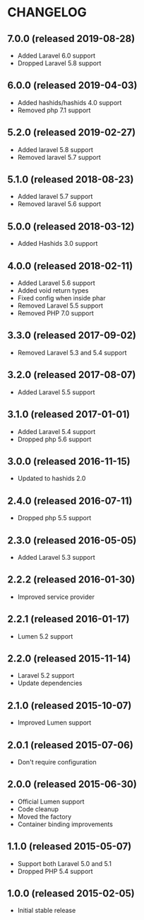 # CHANGELOG

## 7.0.0 (released 2019-08-28)

- Added Laravel 6.0 support
- Dropped Laravel 5.8 support

## 6.0.0 (released 2019-04-03)

- Added hashids/hashids 4.0 support
- Removed php 7.1 support

## 5.2.0 (released 2019-02-27)

- Added laravel 5.8 support
- Removed laravel 5.7 support

## 5.1.0 (released 2018-08-23)

- Added laravel 5.7 support
- Removed laravel 5.6 support

## 5.0.0 (released 2018-03-12)

- Added Hashids 3.0 support

## 4.0.0 (released 2018-02-11)

- Added Laravel 5.6 support
- Added void return types
- Fixed config when inside phar
- Removed Laravel 5.5 support
- Removed PHP 7.0 support

## 3.3.0 (released 2017-09-02)

- Removed Laravel 5.3 and 5.4 support

## 3.2.0 (released 2017-08-07)

- Added Laravel 5.5 support

## 3.1.0 (released 2017-01-01)

- Added Laravel 5.4 support
- Dropped php 5.6 support

## 3.0.0 (released 2016-11-15)

- Updated to hashids 2.0

## 2.4.0 (released 2016-07-11)

- Dropped php 5.5 support

## 2.3.0 (released 2016-05-05)

- Added Laravel 5.3 support

## 2.2.2 (released 2016-01-30)

- Improved service provider

## 2.2.1 (released 2016-01-17)

- Lumen 5.2 support

## 2.2.0 (released 2015-11-14)

- Laravel 5.2 support
- Update dependencies

## 2.1.0 (released 2015-10-07)

- Improved Lumen support

## 2.0.1 (released 2015-07-06)

- Don't require configuration

## 2.0.0 (released 2015-06-30)

- Official Lumen support
- Code cleanup
- Moved the factory
- Container binding improvements

## 1.1.0 (released 2015-05-07)

- Support both Laravel 5.0 and 5.1
- Dropped PHP 5.4 support

## 1.0.0 (released 2015-02-05)

- Initial stable release
